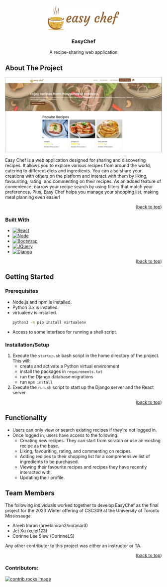 <!-- Improved compatibility of back to top link: See: https://github.com/othneildrew/Best-README-Template/pull/73 -->
<a id="readme-top"></a>
<!--
*** Thanks for checking out the Best-README-Template. If you have a suggestion
*** that would make this better, please fork the repo and create a pull request
*** or simply open an issue with the tag "enhancement".
*** Don't forget to give the project a star!
*** Thanks again! Now go create something AMAZING! :D
-->



<!-- PROJECT LOGO -->
<br />
<div align="center">
  <a href="https://github.com/areebimran2/EasyChef">
    <img src="frontend/src/components/navbar/logo-easy-chef.jpg" alt="Logo" height="80">
  </a>

<h3 align="center">EasyChef</h3>
  <p align="center">
    A recipe-sharing web application
  </p>
</div>



<!-- ABOUT THE PROJECT -->
## About The Project

![Product Name Screen Shot][product-screenshot]

Easy Chef is a web application designed for sharing and discovering recipes. It allows you to explore various recipes from around the world, catering to different diets and ingredients. You can also share your creations with others on the platform and interact with them by liking, favouriting, rating, and commenting on their recipes. As an added feature of convenience, narrow your recipe search by using filters that match your preferences. Plus, Easy Chef helps you manage your shopping list, making meal planning even easier!

<p align="right">(<a href="#readme-top">back to top</a>)</p>



### Built With

* [![React][React.js]][React-url]
* [![Node][Node.js]][Node-url]
* [![Bootstrap][Bootstrap.com]][Bootstrap-url]
* [![JQuery][JQuery.com]][JQuery-url]
* [![Django][Django.com]][Django-url]

<p align="right">(<a href="#readme-top">back to top</a>)</p>



<!-- GETTING STARTED -->
## Getting Started

### Prerequisites

* Node.js and npm is installed.
* Python 3.x is installed.
* virtualenv is installed.
  ```sh
  python3 -m pip install virtualenv
  ```
* Access to some interface for running a shell script.

### Installation/Setup

1. Execute the `startup.sh` bash script in the home directory of the project. This will:
    - create and activate a Python virtual environment
    - install the packages in `requirements.txt`
    - run the Django database migrations
    - run `npm install`
2. Execute the `run.sh` script to start up the Django server and the React server.

<p align="right">(<a href="#readme-top">back to top</a>)</p>



<!-- FUNCTIONALITY -->
## Functionality

* Users can only view or search existing recipes if they're not logged in.
* Once logged in, users have access to the following:
    - Creating new recipes. They can start from scratch or use an existing recipe as the base.
    - Liking, favouriting, rating, and commenting on recipes.
    - Adding recipes to their shopping list for a comprehensive list of ingredients to be purchased.
    - Viewing their favourite recipes and recipes they have recently interacted with.
    - Updating their profile.
 



<!-- TEAM MEMBERS -->
## Team Members

The following individuals worked together to develop EasyChef as the final project for the 2023 Winter offering of CSC309 at the University of Toronto Mississauga.

* Areeb Imran (areebimran2/imranar3)
* Jet Xu (xujet123)
* Corinne Lee Slew (CorinneLS)

Any other contributor to this project was either an instructor or TA. 

<p align="right">(<a href="#readme-top">back to top</a>)</p>

### Contributors:

<a href="https://github.com/areebimran2/EasyChef/graphs/contributors">
  <img src="https://contrib.rocks/image?repo=areebimran2/EasyChef" alt="contrib.rocks image" />
</a>



<!-- MARKDOWN LINKS & IMAGES -->
<!-- https://www.markdownguide.org/basic-syntax/#reference-style-links -->
[product-screenshot]: p1-html/images/homepage-screenshot.jpg
[React.js]: https://img.shields.io/badge/React-20232A?style=for-the-badge&logo=react&logoColor=61DAFB
[React-url]: https://reactjs.org/
[Node.js]: https://img.shields.io/badge/node.js-339933?style=for-the-badge&logo=Node.js&logoColor=white
[Node-url]: https://nodejs.org/
[Bootstrap.com]: https://img.shields.io/badge/Bootstrap-563D7C?style=for-the-badge&logo=bootstrap&logoColor=white
[Bootstrap-url]: https://getbootstrap.com
[JQuery.com]: https://img.shields.io/badge/jQuery-0769AD?style=for-the-badge&logo=jquery&logoColor=white
[JQuery-url]: https://jquery.com 
[Django.com]: https://img.shields.io/badge/Django-092E20?style=for-the-badge&logo=django&logoColor=green
[Django-url]: https://www.djangoproject.com/
